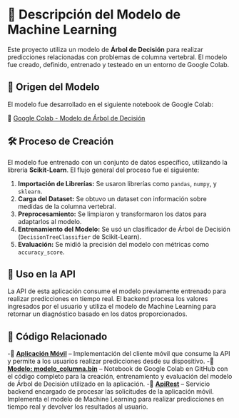 # 📌 Descripción del Modelo de Machine Learning

Este proyecto utiliza un modelo de **Árbol de Decisión** para realizar predicciones relacionadas con problemas de columna vertebral. El modelo fue creado, definido, entrenado y testeado en un entorno de Google Colab.

## 📍 Origen del Modelo

El modelo fue desarrollado en el siguiente notebook de Google Colab:

🔗 [Google Colab - Modelo de Árbol de Decisión](https://colab.research.google.com/drive/1K16cQzeSptOwU81W3i8ZsziQcjm35Q0F?usp=sharing)

## 🛠️ Proceso de Creación

El modelo fue entrenado con un conjunto de datos específico, utilizando la librería **Scikit-Learn**. El flujo general del proceso fue el siguiente:

1. **Importación de Librerías:** Se usaron librerías como `pandas`, `numpy`, y `sklearn`.
2. **Carga del Dataset:** Se obtuvo un dataset con información sobre medidas de la columna vertebral.
3. **Preprocesamiento:** Se limpiaron y transformaron los datos para adaptarlos al modelo.
4. **Entrenamiento del Modelo:** Se usó un clasificador de Árbol de Decisión (`DecisionTreeClassifier` de Scikit-Learn).
5. **Evaluación:** Se midió la precisión del modelo con métricas como `accuracy_score`.

## 🚀 Uso en la API

La API de esta aplicación consume el modelo previamente entrenado para realizar predicciones en tiempo real. El backend procesa los valores ingresados por el usuario y utiliza el modelo de Machine Learning para retornar un diagnóstico basado en los datos proporcionados.

## 📂 Código Relacionado

-🔹 **[Aplicación Móvil](https://github.com/JTWindshaker/predictColumn)** – Implementación del cliente móvil que consume la API y permite a los usuarios realizar predicciones desde su dispositivo.
-🔹 **[Modelo: modelo_columna.bin](https://github.com/JTWindshaker/predictColumnModel/blob/main/Arboles_Columna_Vertebral.ipynb)** – Notebook de Google Colab en GitHub con el código completo para la creación, entrenamiento y evaluación del modelo de Árbol de Decisión utilizado en la aplicación.
-🔹 **[ApiRest](https://github.com/JTWindshaker/predictColumnApi)** – Servicio backend encargado de procesar las solicitudes de la aplicación móvil. Implementa el modelo de Machine Learning para realizar predicciones en tiempo real y devolver los resultados al usuario.
